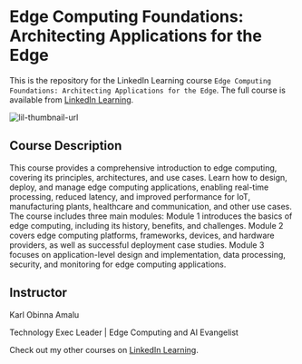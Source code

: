 # Edge Computing Foundations: Architecting Applications for the Edge
This is the repository for the LinkedIn Learning course `Edge Computing Foundations: Architecting Applications for the Edge`. The full course is available from [LinkedIn Learning][lil-course-url].

![lil-thumbnail-url]

## Course Description

This course provides a comprehensive introduction to edge computing, covering its principles, architectures, and use cases. Learn how to design, deploy, and manage edge computing applications, enabling real-time processing, reduced latency, and improved performance for IoT, manufacturing plants, healthcare and communication, and other use cases. The course includes three main modules: Module 1 introduces the basics of edge computing, including its history, benefits, and challenges. Module 2 covers edge computing platforms, frameworks, devices, and hardware providers, as well as successful deployment case studies. Module 3 focuses on application-level design and implementation, data processing, security, and monitoring for edge computing applications.

## Instructor

Karl Obinna Amalu

Technology Exec Leader | Edge Computing and AI Evangelist

                            
Check out my other courses on [LinkedIn Learning](https://www.linkedin.com/learning/instructors/karl-obinna-amalu?u=104).


[0]: # (Replace these placeholder URLs with actual course URLs)

[lil-course-url]: https://www.linkedin.com/learning/edge-computing-foundations-architecting-gdc-connected-applications-for-the-edge
[lil-thumbnail-url]: https://media.licdn.com/dms/image/v2/D4E0DAQH3f6lCc6HHug/learning-public-crop_675_1200/B4EZbUhAABHIAY-/0/1747322143020?e=1748034000&v=beta&t=xF17TCbXFi_024Tah64phAR3pQzAcTSUyj9YbrTfpuQ

